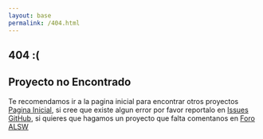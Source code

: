 ```yaml
---
layout: base
permalink: /404.html
---
```

<h2> 404 :( </h2>
<h2>Proyecto no Encontrado</h2>
<p>Te recomendamos ir a la pagina inicial para encontrar otros proyectos <a href="{{ site.links.alsw }}">Pagina Inicial</a>, si cree que existe algun error por favor reportalo en <a href="https://github.com/alswnet/NocheProgramacion/issues">Issues GitHub</a>, si quieres que hagamos un proyecto que falta comentanos en <a href="https://alsw.net/foro">Foro ALSW</a>
</p>
